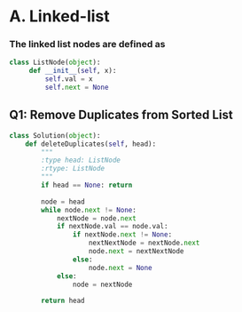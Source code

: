 
# A. Linked-list

### The linked list nodes are defined as
```Python
class ListNode(object):
     def __init__(self, x):
         self.val = x
         self.next = None
```

## Q1: Remove Duplicates from Sorted List

```Python
class Solution(object):
    def deleteDuplicates(self, head):
        """
        :type head: ListNode
        :rtype: ListNode
        """
        if head == None: return 
    
        node = head
        while node.next != None:
            nextNode = node.next
            if nextNode.val == node.val:
                if nextNode.next != None:
                    nextNextNode = nextNode.next
                    node.next = nextNextNode
                else:
                    node.next = None
            else:
                node = nextNode
                
        return head
```




